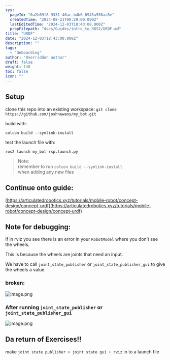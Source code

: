 ```yaml
---
sys:
  pageId: "0a2b09f8-9331-46ac-b4b6-0945a556aa5e"
  createdTime: "2024-08-21T00:29:00.000Z"
  lastEditedTime: "2024-12-03T18:43:00.000Z"
  propFilepath: "docs/Guides/intro_to_ROS2/URDF.md"
title: "URDF"
date: "2024-12-03T18:43:00.000Z"
description: ""
tags:
  - "Onboarding"
author: "Overridden author"
draft: false
weight: 148
toc: false
icon: ""
---
```


## Setup

clone this repo into an existing workspace:
`git clone https://github.com/joshnewans/my_bot.git`

build with:

`colcon build --symlink-install`

test the launch file with:

`ros2 launch my_bot rsp.launch.py`

> Note:  
> remember to run `colcon build --symlink-install`  
> when adding any new files

## Continue onto guide:

[https://articulatedrobotics.xyz/tutorials/mobile-robot/concept-design/concept-urdf](https://articulatedrobotics.xyz/tutorials/mobile-robot/concept-design/concept-urdf)

## Note for debugging:

If in rviz you see there is an error in your `RobotModel` where you don’t see the wheels.

This is because the wheels are joints that need an input. 

We have to call `joint_state_publisher` or `joint_state_publisher_gui` to give the wheels a value.

### broken:

![image.png](https://prod-files-secure.s3.us-west-2.amazonaws.com/d518164a-d88e-44d1-a4ee-3adb3bd8bce0/96a1d089-1f17-4dbf-8563-f2aef56a4d37/image.png?X-Amz-Algorithm=AWS4-HMAC-SHA256&X-Amz-Content-Sha256=UNSIGNED-PAYLOAD&X-Amz-Credential=ASIAZI2LB466SOEP7PPM%2F20250226%2Fus-west-2%2Fs3%2Faws4_request&X-Amz-Date=20250226T081112Z&X-Amz-Expires=3600&X-Amz-Security-Token=IQoJb3JpZ2luX2VjECAaCXVzLXdlc3QtMiJIMEYCIQDJfkn9X%2FFJR0DPrbjbonfx1A%2FVaPMksJvWLsj05M1vhAIhAPbTHg08mSMLmwdzZCexRwYa5PbAjUjeNcYQcy5b1GtvKv8DCFgQABoMNjM3NDIzMTgzODA1IgyPJLpI3qIe2qQEG8gq3ANPebQRUWoirMz9kMA51awFQz7kBEww7NjCPWegYFcwZsA1BC0lODp74TU5X1bSe%2BHMlRMTuPF0LEwVW1JlRx6hMKaOLYA8GxhJ%2FXsswPej5NN5kwpAz1Xm9WU5DB3Gc5JbjW57S1VzVYLfPpTZonsoZK3dkOWDHOqnheU9wFBy1MmLPrWEAhHCauPd0582hytcGXWcfBz8Y0pUDYjEEPxGtUYxz5wnkBAwEWPw8yZHCrrw9Qxf6NwBQNOzDlqjsdKIgygoigiTwb9hNqogO4jgJ4r5xUDqvnVCAZOefPpgHrZedYuPZXO1l5GP7Me7SckHYoFAWVlrHY%2FO3oAy1mlXgt67mcdxFHzY8xjkdoT7%2FYBniCAfjxxImgE3FHJiXDbo%2B1gAWZ%2BxHzaljHgUnKmKcxTsuMQOh9I0GmtYVwbA195j0AWkHyXyFDLQ7gW2gAOgjYkE4as3BYnq4P96FYfVkUoGWXf%2FT4uPTF%2FB7%2B1Tfy53dMt31NDN12MblK5goERAaXp%2BiC5pXxoM%2FeBrC17srh%2BQ0%2BwmMNseQRMyzSr1jk0p7wFggbhCWtSiTRCsLTSA5hgXngL9CFcp9YrKsdbIriIzxsN1ING3ZcITSRpQ%2FpvHESYaqYOy4bzDczDOgPu9BjqkATX%2BlzK%2BNsQL6cjot3IVXvJ5lT991NQCfT%2BOjWVDYlIHYLbG8zunH0imIc0c0JeknPUXg7d3ILdzOaX0P9QEABMBvdeX6CHpfojSEmqmIWWme4%2BwYF%2BLhN71RdimyjYYbid8oCNEO3MulSxL5DKbNneeCuAmRUOr36xKUEeuoSQmaqvFzrdV1vVgI2PDhoahUu11EFP5UE7jzt9jKmiBDvezSpnk&X-Amz-Signature=e84a11e08be5a4ea9cad2aa68ae0619a4b32e03052bfc97a7f91c4e21f02502e&X-Amz-SignedHeaders=host&x-id=GetObject)

### After running `joint_state_publisher` or `joint_state_publisher_gui`

![image.png](https://prod-files-secure.s3.us-west-2.amazonaws.com/d518164a-d88e-44d1-a4ee-3adb3bd8bce0/130c99c7-1b0b-4031-9953-844fc3950ff4/image.png?X-Amz-Algorithm=AWS4-HMAC-SHA256&X-Amz-Content-Sha256=UNSIGNED-PAYLOAD&X-Amz-Credential=ASIAZI2LB466SOEP7PPM%2F20250226%2Fus-west-2%2Fs3%2Faws4_request&X-Amz-Date=20250226T081112Z&X-Amz-Expires=3600&X-Amz-Security-Token=IQoJb3JpZ2luX2VjECAaCXVzLXdlc3QtMiJIMEYCIQDJfkn9X%2FFJR0DPrbjbonfx1A%2FVaPMksJvWLsj05M1vhAIhAPbTHg08mSMLmwdzZCexRwYa5PbAjUjeNcYQcy5b1GtvKv8DCFgQABoMNjM3NDIzMTgzODA1IgyPJLpI3qIe2qQEG8gq3ANPebQRUWoirMz9kMA51awFQz7kBEww7NjCPWegYFcwZsA1BC0lODp74TU5X1bSe%2BHMlRMTuPF0LEwVW1JlRx6hMKaOLYA8GxhJ%2FXsswPej5NN5kwpAz1Xm9WU5DB3Gc5JbjW57S1VzVYLfPpTZonsoZK3dkOWDHOqnheU9wFBy1MmLPrWEAhHCauPd0582hytcGXWcfBz8Y0pUDYjEEPxGtUYxz5wnkBAwEWPw8yZHCrrw9Qxf6NwBQNOzDlqjsdKIgygoigiTwb9hNqogO4jgJ4r5xUDqvnVCAZOefPpgHrZedYuPZXO1l5GP7Me7SckHYoFAWVlrHY%2FO3oAy1mlXgt67mcdxFHzY8xjkdoT7%2FYBniCAfjxxImgE3FHJiXDbo%2B1gAWZ%2BxHzaljHgUnKmKcxTsuMQOh9I0GmtYVwbA195j0AWkHyXyFDLQ7gW2gAOgjYkE4as3BYnq4P96FYfVkUoGWXf%2FT4uPTF%2FB7%2B1Tfy53dMt31NDN12MblK5goERAaXp%2BiC5pXxoM%2FeBrC17srh%2BQ0%2BwmMNseQRMyzSr1jk0p7wFggbhCWtSiTRCsLTSA5hgXngL9CFcp9YrKsdbIriIzxsN1ING3ZcITSRpQ%2FpvHESYaqYOy4bzDczDOgPu9BjqkATX%2BlzK%2BNsQL6cjot3IVXvJ5lT991NQCfT%2BOjWVDYlIHYLbG8zunH0imIc0c0JeknPUXg7d3ILdzOaX0P9QEABMBvdeX6CHpfojSEmqmIWWme4%2BwYF%2BLhN71RdimyjYYbid8oCNEO3MulSxL5DKbNneeCuAmRUOr36xKUEeuoSQmaqvFzrdV1vVgI2PDhoahUu11EFP5UE7jzt9jKmiBDvezSpnk&X-Amz-Signature=22e3218f26713fefea92764113727bf789cbe883bff49fb116583794e39ee460&X-Amz-SignedHeaders=host&x-id=GetObject)

## Da return of Exercises!!

make `joint state publisher + joint state gui + rviz` in to a launch file
